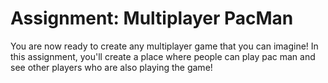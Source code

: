 # Assignment: Multiplayer PacMan
You are now ready to create any multiplayer game that you can imagine!  In this assignment, you'll create a place where people can play pac man and see other players who are also playing the game! 
